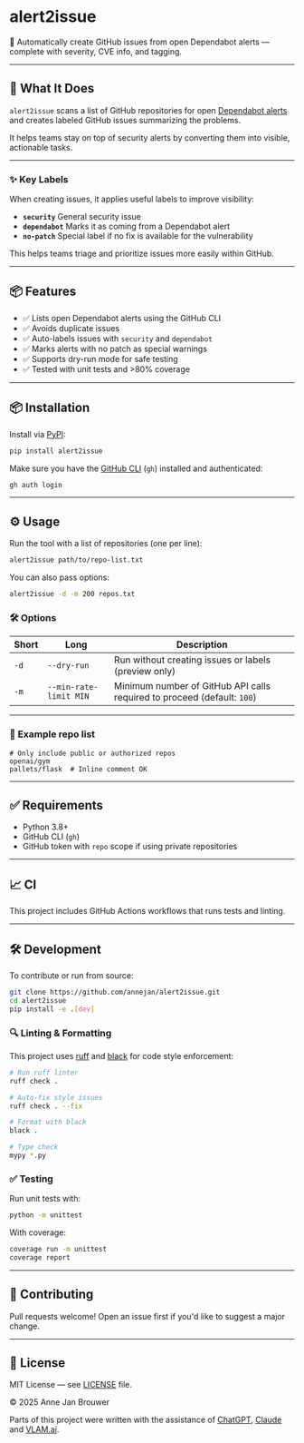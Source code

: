 # alert2issue

🔐 Automatically create GitHub issues from open Dependabot alerts — complete with severity, CVE info, and tagging.

---

## 🚀 What It Does

`alert2issue` scans a list of GitHub repositories for open [Dependabot alerts](https://docs.github.com/en/code-security/dependabot) and creates labeled GitHub issues summarizing the problems.

It helps teams stay on top of security alerts by converting them into visible, actionable tasks.

---

### ✨ Key Labels

When creating issues, it applies useful labels to improve visibility:

- **`security`** General security issue
- **`dependabot`** Marks it as coming from a Dependabot alert
- **`no-patch`** Special label if no fix is available for the vulnerability

This helps teams triage and prioritize issues more easily within GitHub.

---

## 📦 Features

- ✅ Lists open Dependabot alerts using the GitHub CLI
- ✅ Avoids duplicate issues
- ✅ Auto-labels issues with `security` and `dependabot`
- ✅ Marks alerts with no patch as special warnings
- ✅ Supports dry-run mode for safe testing
- ✅ Tested with unit tests and >80% coverage

---

## 📦 Installation

Install via [PyPI](https://pypi.org/project/alert2issue/):

```bash
pip install alert2issue
````

Make sure you have the [GitHub CLI](https://cli.github.com/) (`gh`) installed and authenticated:

```bash
gh auth login
```

---

## ⚙️ Usage

Run the tool with a list of repositories (one per line):

```bash
alert2issue path/to/repo-list.txt
```

You can also pass options:

```bash
alert2issue -d -m 200 repos.txt
```

### 🛠 Options

| Short | Long                   | Description                                                             |
| ----- | ---------------------- | ----------------------------------------------------------------------- |
| `-d`  | `--dry-run`            | Run without creating issues or labels (preview only)                    |
| `-m`  | `--min-rate-limit MIN` | Minimum number of GitHub API calls required to proceed (default: `100`) |

---

### 📄 Example repo list

```text
# Only include public or authorized repos
openai/gym
pallets/flask  # Inline comment OK
```

---

## ✅ Requirements

- Python 3.8+
- GitHub CLI (`gh`)
- GitHub token with `repo` scope if using private repositories

---

## 📈 CI

This project includes GitHub Actions workflows that runs tests and linting.

---

## 🛠 Development

To contribute or run from source:

```bash
git clone https://github.com/annejan/alert2issue.git
cd alert2issue
pip install -e .[dev]
```

### 🔍 Linting & Formatting

This project uses [ruff](https://docs.astral.sh/ruff/) and [black](https://black.readthedocs.io/) for code style enforcement:

```bash
# Run ruff linter
ruff check .

# Auto-fix style issues
ruff check . --fix

# Format with black
black .

# Type check
mypy *.py
```

### ✅ Testing

Run unit tests with:

```bash
python -m unittest
```

With coverage:

```bash
coverage run -m unittest
coverage report
```

---

## 🙋 Contributing

Pull requests welcome! Open an issue first if you'd like to suggest a major change.

---

## 📄 License

MIT License — see [LICENSE](./LICENSE) file.

© 2025 Anne Jan Brouwer

Parts of this project were written with the assistance of [ChatGPT](https://openai.com/chatgpt), [Claude](https://www.anthropic.com/claude) and [VLAM.ai](https://vlam.ai/).
